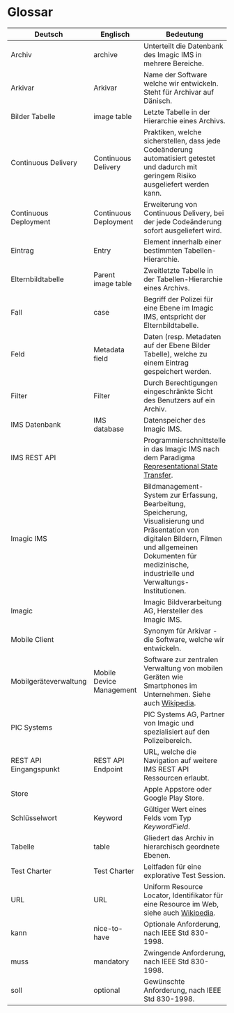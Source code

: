 # Glossar

Deutsch | Englisch | Bedeutung
------- | -------- | ---------
Archiv | archive | Unterteilt die Datenbank des Imagic IMS in mehrere Bereiche.
Arkivar | Arkivar | Name der Software welche wir entwickeln. Steht für Archivar auf Dänisch.
Bilder Tabelle | image table | Letzte Tabelle in der Hierarchie eines Archivs.
Continuous Delivery | Continuous Delivery | Praktiken, welche sicherstellen, dass jede Codeänderung automatisiert getestet und dadurch mit geringem Risiko ausgeliefert werden kann.
Continuous Deployment | Continuous Deployment | Erweiterung von Continuous Delivery, bei der jede Codeänderung sofort ausgeliefert wird.
Eintrag | Entry | Element innerhalb einer bestimmten Tabellen-Hierarchie.
Elternbildtabelle | Parent image table | Zweitletzte Tabelle in der Tabellen-Hierarchie eines Archivs.
Fall | case | Begriff der Polizei für eine Ebene im Imagic IMS, entspricht der Elternbildtabelle.
Feld | Metadata field | Daten (resp. Metadaten auf der Ebene Bilder Tabelle), welche zu einem Eintrag gespeichert werden.
Filter | Filter | Durch Berechtigungen eingeschränkte Sicht des Benutzers auf ein Archiv.
IMS Datenbank | IMS database | Datenspeicher des Imagic IMS.
IMS REST API | |  Programmierschnittstelle in das Imagic IMS nach dem Paradigma [Representational State Transfer](https://de.wikipedia.org/wiki/Representational_State_Transfer).
Imagic IMS | | Bildmanagement-System zur Erfassung, Bearbeitung, Speicherung, Visualisierung und Präsentation von digitalen Bildern, Filmen und allgemeinen Dokumenten für medizinische, industrielle und Verwaltungs-Institutionen.
Imagic | | Imagic Bildverarbeitung AG, Hersteller des Imagic IMS.
Mobile Client | | Synonym für Arkivar - die Software, welche wir entwickeln.
Mobilgeräteverwaltung | Mobile Device Management | Software zur zentralen Verwaltung von mobilen Geräten wie Smartphones im Unternehmen. Siehe auch [Wikipedia](https://de.wikipedia.org/wiki/Mobile-Device-Management).
PIC Systems | | PIC Systems AG, Partner von Imagic und spezialisiert auf den Polizeibereich.
REST API Eingangspunkt | REST API Endpoint | URL, welche die Navigation auf weitere IMS REST API Ressourcen erlaubt.
Store | | Apple Appstore oder Google Play Store.
Schlüsselwort | Keyword | Gültiger Wert eines Felds vom Typ *KeywordField*.
Tabelle | table | Gliedert das Archiv in hierarchisch geordnete Ebenen.
Test Charter | Test Charter | Leitfaden für eine  explorative Test Session.
URL | URL | Uniform Resource Locator, Identifikator für eine Resource im Web, siehe auch [Wikipedia](https://de.wikipedia.org/wiki/Uniform_Resource_Identifier).
kann | nice-to-have | Optionale Anforderung, nach IEEE Std 830-1998.
muss | mandatory | Zwingende Anforderung, nach IEEE Std 830-1998.
soll | optional | Gewünschte Anforderung, nach IEEE Std 830-1998.
